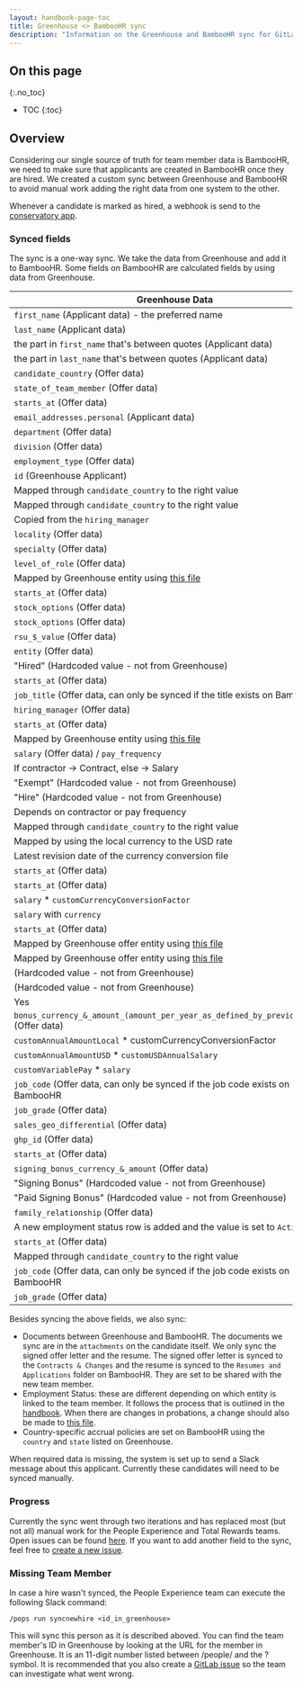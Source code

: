 ```yaml
---
layout: handbook-page-toc
title: Greenhouse <> BambooHR sync
description: "Information on the Greenhouse and BambooHR sync for GitLab team members and their profiles."
---
```


## On this page

{:.no_toc}

- TOC
{:toc}

## Overview

Considering our single source of truth for team member data is BambooHR, we need to make sure that applicants
are created in BambooHR once they are hired. We created a custom sync between Greenhouse and BambooHR to avoid
manual work adding the right data from one system to the other.

Whenever a candidate is marked as hired, a webhook is send to the [conservatory app](https://gitlab.com/gitlab-com/people-group/peopleops-eng/conservatory).

### Synced fields

The sync is a one-way sync. We take the data from Greenhouse and add it to BambooHR. Some fields on BambooHR are calculated fields by using data
from Greenhouse.

| Greenhouse Data | BambooHR Data |
| --------------- | ------------- |
| `first_name` (Applicant data) - the preferred name | `firstName` |
| `last_name` (Applicant data) | `lastName` |
| the part in `first_name` that's between quotes (Applicant data) | `preferredName` |
| the part in `last_name` that's between quotes (Applicant data) | `customPreferredLastName` |
| `candidate_country` (Offer data) | `country` |
| `state_of_team_member` (Offer data) | `state` |
| `starts_at` (Offer data) | `hireDate` |
| `email_addresses.personal` (Applicant data) | `homeEmail` |
| `department` (Offer data) | `department` |
| `division` (Offer data) | `division` |
| `employment_type` (Offer data) | `customFullOrPartTime` |
| `id` (Greenhouse Applicant) | `customCandidateID` |
| Mapped through `candidate_country` to the right value | `customPayFrequency` |
| Mapped through `candidate_country` to the right value | `customRegion` |
| Copied from the `hiring_manager` | `customCostCenter` |
| `locality` (Offer data) | `customLocality` |
| `specialty` (Offer data) | `customJobTitleSpeciality` |
| `level_of_role` (Offer data) | `customRole` |
| Mapped by Greenhouse entity using [this file](https://gitlab.com/gitlab-com/www-gitlab-com/-/blob/master/data/entity_mapper.yml) | `customEmployeeCorptoCorp` |
| `starts_at` (Offer data) | `customHireDate` |
| `stock_options` (Offer data) | `customShares1` |
| `stock_options` (Offer data) | `customTotal` |
| `rsu_$_value` (Offer data) | `customRSUValue` |
| `entity` (Offer data) | `customInc/BV` |
| "Hired" (Hardcoded value - not from Greenhouse) | `customNotes` |
| `starts_at` (Offer data) | `date` |
| `job_title` (Offer data, can only be synced if the title exists on BambooHR) | `jobTitle` |
| `hiring_manager` (Offer data) | `reportsTo` |
| `starts_at` (Offer data) | `startDate` |
| Mapped by Greenhouse entity using [this file](https://gitlab.com/gitlab-com/www-gitlab-com/-/blob/master/data/entity_mapper.yml) | `location` |
| `salary` (Offer data) / `pay_frequency` | `rate` |
| If contractor -> Contract, else -> Salary | `type` |
| "Exempt" (Hardcoded value - not from Greenhouse) | `exempt` |
| "Hire" (Hardcoded value - not from Greenhouse) | `reason` |
| Depends on contractor or pay frequency | `paidPer` |
| Mapped through `candidate_country` to the right value | `paySchedule` |
| Mapped by using the local currency to the USD rate | `customCurrencyConversionFactor` |
| Latest revision date of the currency conversion file | `customConversionEffectiveDate` |
| `starts_at` (Offer data) | `customEffectiveDate2` |
| `starts_at` (Offer data) | `customEffectiveDate3` |
| `salary` * `customCurrencyConversionFactor` | `customUSDAnnualSalary` |
| `salary` with `currency` | `customLocalAnnualSalary` |
| `starts_at` (Offer data) | `customDate` |
| Mapped by Greenhouse offer entity using [this file](https://gitlab.com/gitlab-com/www-gitlab-com/-/blob/master/data/entity_mapper.yml) | `customType` |
| Mapped by Greenhouse offer entity using [this file](https://gitlab.com/gitlab-com/www-gitlab-com/-/blob/master/data/entity_mapper.yml) | `customType1` |
| (Hardcoded value - not from Greenhouse) | `customShareVehicle` |
| (Hardcoded value - not from Greenhouse) | `customReason` |
| Yes | `customVariablePay` |
| `bonus_currency_&_amount_(amount_per_year_as_defined_by_previous_field)` (Offer data) | `customAnnualAmountLocal` |
| `customAnnualAmountLocal` * customCurrencyConversionFactor | `customAnnualAmountUSD` |
| `customAnnualAmountUSD` * `customUSDAnnualSalary` | `customOTEUSD` |
| `customVariablePay` * `salary` | `customOTELocal` |
| `job_code` (Offer data, can only be synced if the job code exists on BambooHR | `customJobCode` |
| `job_grade` (Offer data) | `customJobGrade` |
| `sales_geo_differential` (Offer data) | `customSalesGeoDifferential` |
| `ghp_id` (Offer data) | `customNumber` |
| `starts_at` (Offer data) | `customBonusdate` |
| `signing_bonus_currency_&_amount` (Offer data) | `customBonusAmount` |
| "Signing Bonus" (Hardcoded value - not from Greenhouse) | `customBonustype` |
| "Paid Signing Bonus" (Hardcoded value - not from Greenhouse) | `customBonuscomments` |
| `family_relationship` (Offer data) | `customRelationship` |
| A new employment status row is added and the value is set to `Active` | `employmentStatus` |
| `starts_at` (Offer data) | `customEffectiveDate6` |
| Mapped through `candidate_country` to the right value | `customPayFrequency2` |
| `job_code` (Offer data, can only be synced if the job code exists on BambooHR | `customJobCode2` |
| `job_grade` (Offer data) | `customJobGrade2` |

Besides syncing the above fields, we also sync:

- Documents between Greenhouse and BambooHR. The documents we sync are in the `attachments` on the
candidate itself. We only sync the signed offer letter and the resume. The signed offer letter is
synced to the `Contracts & Changes` and the resume is synced to the `Resumes and Applications`
folder on BambooHR. They are set to be shared with the new team member.
- Employment Status: these are different depending on which entity is linked to the team member.
It follows the process that is outlined in the [handbook](/handbook/people-group/general-onboarding/onboarding-processes/#adding-a-new-team-member-to-bamboohr). When there are changes in probations, a
change should also be made to [this file](https://gitlab.com/gitlab-com/www-gitlab-com/-/blob/master/data/entity_mapper.yml).
- Country-specific accrual policies are set on BambooHR using the `country` and `state` listed on Greenhouse.

When required data is missing, the system is set up to send a Slack message about
this applicant. Currently these candidates will need to be synced manually.

### Progress

Currently the sync went through two iterations and has replaced most (but not all) manual work for the People Experience and Total Rewards teams.
Open issues can be found [here](https://gitlab.com/groups/gitlab-com/people-group/peopleops-eng/-/issues?scope=all&utf8=%E2%9C%93&state=opened&label_name%5B%5D=f-gh-bhr-sync).
If you want to add another field to the sync, feel free to [create a new issue](https://gitlab.com/gitlab-com/people-group/peopleops-eng/people-operations-engineering/-/issues/new).

### Missing Team Member

In case a hire wasn't synced, the People Experience team can execute the following
Slack command:

```
/pops run syncnewhire <id_in_greenhouse>
```

This will sync this person as it is described aboved. You can find the team member's ID in Greenhouse by looking at the URL for the member in Greenhouse. It is an 11-digit number listed between /people/ and the ? symbol. It is recommended that you
also create a [GitLab issue](https://gitlab.com/gitlab-com/people-group/peopleops-eng/employment-automation/issues/new?issuable_template=bug_with_greenhouse_bamboo_sync) so the team can investigate what went wrong.
